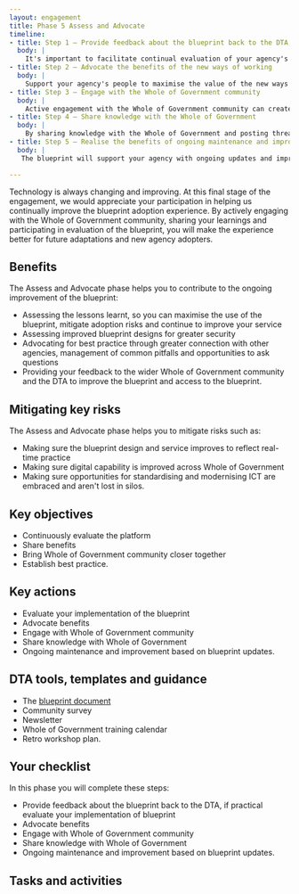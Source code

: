 ```yaml
--- 
layout: engagement 
title: Phase 5 Assess and Advocate 
timeline: 
- title: Step 1 – Provide feedback about the blueprint back to the DTA, if practical evaluate your implementation of the blueprint
  body: | 
    It's important to facilitate continual evaluation of your agency's adoption of the blueprint to share feedback with the DTA. It can also be beneficial to support your agency's learnings and ongoing needs. Evaluation can be achieved through the ongoing delivery of staff surveys and feedback workshops.
- title: Step 2 – Advocate the benefits of the new ways of working
  body: | 
    Support your agency's people to maximise the value of the new ways of working by sharing the benefits of the Modern Workplace within your agency and to other agencies. This can be achieved through communications activities and storytelling that highlights the new ways of working and what's in it for your key audience groups.  
- title: Step 3 – Engage with the Whole of Government community
  body: | 
    Active engagement with the Whole of Government community can create major opportunities for you, your agency and the Whole of Government at large. Engagement with the community and attendance at Whole of Government Modern Workplace training will be enable you to share and apply learnings to continually improve the ways of working for your agency's staff.
- title: Step 4 – Share knowledge with the Whole of Government
  body: | 
    By sharing knowledge with the Whole of Government and posting threads on the [Community Portal](https://community.desktop.gov.au), your feedback will be used to iteratively improve the blueprint design, desktop services and community consultation across government. You are encouraged to share your lessons learnt with the Whole of Government and you are invited to participate in evaluation workshops. 
- title: Step 5 – Realise the benefits of ongoing maintenance and improvement based on blueprint updates
  body: | 
   The blueprint will support your agency with ongoing updates and improvements to your Modern Workplace tools. This will support your agency to maintain compliance with ISM controls, latest technology and policy. It will also support your agency to continually improve your ways of working.

--- 
```


Technology is always changing and improving. At this final stage of the engagement, we would appreciate your participation in helping us continually improve the blueprint adoption experience. By actively engaging with the Whole of Government community, sharing your learnings and participating in evaluation of the blueprint, you will make the experience better for future adaptations and new agency adopters. 

## Benefits 

The Assess and Advocate phase helps you to contribute to the ongoing improvement of the blueprint: 

* Assessing the lessons learnt, so you can maximise the use of the blueprint, mitigate adoption risks and continue to improve your service
* Assessing improved blueprint designs for greater security 
* Advocating for best practice through greater connection with other agencies, management of common pitfalls and opportunities to ask questions
* Providing your feedback to the wider Whole of Government community and the DTA to improve the blueprint and access to the blueprint.

## Mitigating key risks 

The Assess and Advocate phase helps you to mitigate risks such as:

* Making sure the blueprint design and service improves to reflect real-time practice
* Making sure digital capability is improved across Whole of Government
* Making sure opportunities for standardising and modernising ICT are embraced and aren't lost in silos. 

## Key objectives 

* Continuously evaluate the platform
* Share benefits 
* Bring Whole of Government community closer together
* Establish best practice.
 
## Key actions 

* Evaluate your implementation of the blueprint
* Advocate benefits
* Engage with Whole of Government community
* Share knowledge with Whole of Government
* Ongoing maintenance and improvement based on blueprint updates.

## DTA tools, templates and guidance

* The [blueprint document](https://desktop.gov.au/blueprint/)
* Community survey
* Newsletter
* Whole of Government training calendar
* Retro workshop plan. 

## Your checklist

In this phase you will complete these steps: 

* Provide feedback about the blueprint back to the DTA, if practical evaluate your implementation of blueprint
* Advocate benefits
* Engage with Whole of Government community
* Share knowledge with Whole of Government
* Ongoing maintenance and improvement based on blueprint updates.

## Tasks and activities